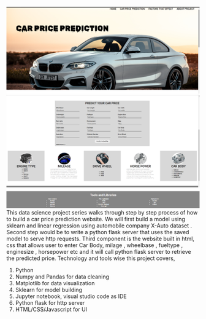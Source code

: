 ![](home.png)
![](predict.png)
![](footer.png)
This data science project series walks through step by step process of how to build a car price prediction website. We will first build a model using sklearn and linear regression using automobile company X-Auto dataset . Second step would be to write a python flask server that uses the saved model to serve http requests. Third component is the website built in html, css that allows user to enter Car Body, milage , wheelbase , fueltype , enginesize , horsepower etc and it will call python flask server to retrieve the predicted price. Technology and tools wise this project covers,

1. Python
2. Numpy and Pandas for data cleaning
3. Matplotlib for data visualization
4. Sklearn for model building
5. Jupyter notebook, visual studio code as IDE
6. Python flask for http server
7. HTML/CSS/Javascript for UI
